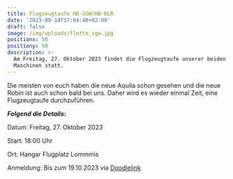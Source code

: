```yaml
---
title: Flugzeugtaufe HB-SGW/HB-KLR
date: '2023-09-14T17:04:48+02:00'
draft: false
image: /img/uploads/flotte_sgw.jpg
positionx: 50
positiony: 50
description: >-
  Am Freitag, 27. Oktober 2023 findet die Flugzeugtaufe unserer beiden neusten
  Maschinen statt.
---
```

Die meisten von euch haben die neue Aquila schon gesehen und die neue Robin ist auch schon bald bei uns. Daher wird es wieder einmal Zeit, eine Flugzeugtaufe durchzuführen.

_**Folgend die Details:**_

Datum: Freitag, 27. Oktober 2023

Start: 18:00 Uhr

Ort: Hangar Flugplatz Lommmis

Anmeldung: Bis zum 19.10.2023 via [Doodlelink](https://doodle.com/meeting/participate/id/b69lY7Ra)
